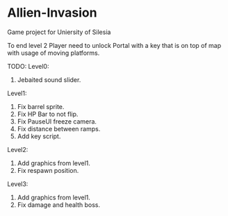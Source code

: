 # Allien-Invasion
Game project for Uniersity of Silesia

To end level 2 Player need to unlock Portal with a key that is on top of map with usage of moving platforms.


TODO:
Level0:
1. Jebaited sound slider.

Level1:
1. Fix barrel sprite.
2. Fix HP Bar to not flip.
3. Fix PauseUI freeze camera.
4. Fix distance between ramps.
5. Add key script.

Level2:
1. Add graphics from level1.
2. Fix respawn position.

Level3:
1. Add graphics from level1.
2. Fix damage and health boss.
